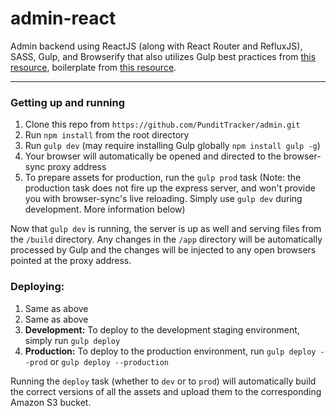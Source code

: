 admin-react
============

Admin backend using ReactJS (along with React Router and RefluxJS), SASS, Gulp, and Browserify that also utilizes Gulp best practices from [this resource](https://github.com/greypants/gulp-starter), boilerplate from [this resource](https://github.com/jakemmarsh/react-rocket-boilerplate).

---

### Getting up and running

1. Clone this repo from `https://github.com/PunditTracker/admin.git`
2. Run `npm install` from the root directory
3. Run `gulp dev` (may require installing Gulp globally `npm install gulp -g`)
4. Your browser will automatically be opened and directed to the browser-sync proxy address
5. To prepare assets for production, run the `gulp prod` task (Note: the production task does not fire up the express server, and won't provide you with browser-sync's live reloading. Simply use `gulp dev` during development. More information below)

Now that `gulp dev` is running, the server is up as well and serving files from the `/build` directory. Any changes in the `/app` directory will be automatically processed by Gulp and the changes will be injected to any open browsers pointed at the proxy address.

### Deploying:

1. Same as above
2. Same as above
3. **Development:** To deploy to the development staging environment, simply run `gulp deploy`
4. **Production:** To deploy to the production environment, run `gulp deploy --prod` or `gulp deploy --production`

Running the `deploy` task (whether to `dev` or to `prod`) will automatically build the correct versions of all the assets and upload them to the corresponding Amazon S3 bucket.

